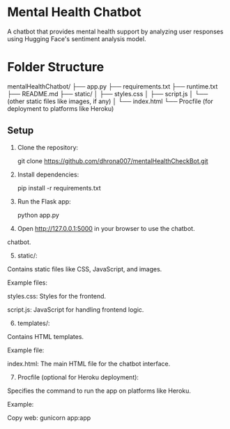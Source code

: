 # Mental Health Chatbot

A chatbot that provides mental health support by analyzing user responses using Hugging Face's sentiment analysis model.

# Folder Structure
mentalHealthChatbot/
├── app.py
├── requirements.txt
├── runtime.txt
├── README.md
├── static/
│   ├── styles.css
│   ├── script.js
│   └── (other static files like images, if any)
│   └── index.html
└── Procfile (for deployment to platforms like Heroku)


## Setup

1. Clone the repository:

   git clone https://github.com/dhrona007/mentalHealthCheckBot.git


2. Install dependencies:

    pip install -r requirements.txt

3. Run the Flask app:

    python app.py

4. Open http://127.0.0.1:5000 in your browser to use the chatbot.

 chatbot.

5. static/:

Contains static files like CSS, JavaScript, and images.

Example files:

styles.css: Styles for the frontend.

script.js: JavaScript for handling frontend logic.

6. templates/:

Contains HTML templates.

Example file:

index.html: The main HTML file for the chatbot interface.

7. Procfile (optional for Heroku deployment):

Specifies the command to run the app on platforms like Heroku.

Example:

Copy
web: gunicorn app:app

